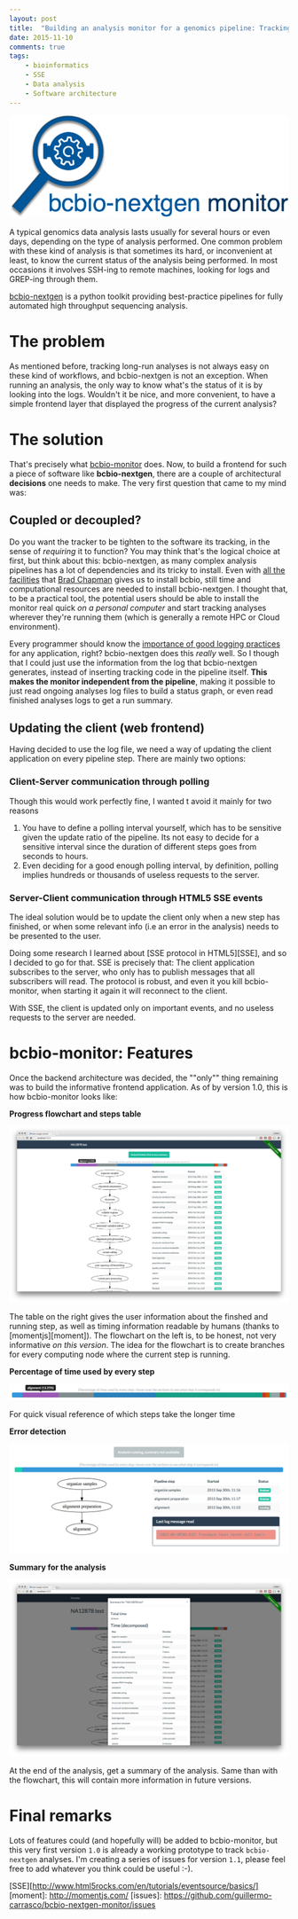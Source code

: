 ```yaml
---
layout: post
title:  "Building an analysis monitor for a genomics pipeline: Tracking remote analyses"
date: 2015-11-10
comments: true
tags:
    - bioinformatics
    - SSE
    - Data analysis
    - Software architecture
---
```


![monitor](../assets/images/bcbio-monitor/logo-letters.png)

A typical genomics data analysis lasts usually for several hours or even days, depending on the type
of analysis performed. One common problem with these kind of analysis is that sometimes its hard, or
inconvenient at least, to know the current status of the analysis being performed. In most occasions
it involves SSH-ing to remote machines, looking for logs and GREP-ing through them.

[bcbio-nextgen][bcbio] is a python toolkit providing best-practice pipelines for fully automated high
throughput sequencing analysis.

<!--more-->

# The problem
As mentioned before, tracking long-run analyses is not always easy on these kind of workflows, and bcbio-nextgen
is not an exception. When running an analysis, the only way to know what's the status of it is by looking
into the logs. Wouldn't it be nice, and more convenient, to have a simple frontend layer that displayed
the progress of the current analysis?

# The solution
That's precisely what [bcbio-monitor][monitor] does. Now, to build a frontend for such a piece of software
like **bcbio-nextgen**, there are a couple of architectural **decisions** one needs to make. The very first
question that came to my mind was:

## Coupled or decoupled?
Do you want the tracker to be tighten to the software its tracking, in the sense of _requiring_ it to
function? You may think that's the logical choice at first, but think about this: bcbio-nextgen, as many
complex analysis pipelines has a lot of dependencies and its tricky to install. Even with [all the facilities][installation]
that [Brad Chapman][brad] gives us to install bcbio, still time and computational resources are needed
to install bcbio-nextgen. I thought that, to be a practical tool, the potential users should be able to
install the monitor real quick _on a personal computer_ and start tracking analyses wherever they're running them
(which is generally a remote HPC or Cloud environment).

Every programmer should know the [importance of good logging practices][logging] for any application, right? bcbio-nextgen
does this _really_ well. So I though that I could just use the information from the log that bcbio-nextgen
generates, instead of inserting tracking code in the pipeline itself. **This makes the monitor independent
from the pipeline**, making it possible to just read ongoing analyses log files to build a status graph,
or even read finished analyses logs to get a run summary.

## Updating the client (web frontend)
Having decided to use the log file, we need a way of updating the client application on every pipeline
step. There are mainly two options:

### Client-Server communication through polling
Though this would work perfectly fine, I wanted t avoid it mainly for two reasons

1. You have to define a polling interval yourself, which has to be sensitive given the update ratio of
the pipeline. Its not easy to decide for a sensitive interval since the duration of different steps goes
from seconds to hours.
2. Even deciding for a good enough polling interval, by definition, polling implies hundreds or thousands
of useless requests to the server.

### Server-Client communication through HTML5 SSE events
The ideal solution would be to update the client only when a new step has finished, or when some relevant
info (i.e an error in the analysis) needs to be presented to the user.

Doing some research I learned about [SSE protocol in HTML5][SSE], and so I decided to go for that.
SSE is precisely that: The client application subscribes to the server, who only has to publish messages that all subscribers will
read. The protocol is robust, and even it you kill bcbio-monitor, when starting it again it will reconnect
to the client.

With SSE, the client is updated only on important events, and no useless requests to the server are needed.

# bcbio-monitor: Features
Once the backend architecture was decided, the ""only"" thing remaining was to build the informative
frontend application. As of by version 1.0, this is how bcbio-monitor looks like:

**Progress flowchart and steps table**

![monitor](../assets/images/bcbio-monitor/monitor.png)

The table on the right gives the user information about the finshed and running step, as well as timing
information readable by humans (thanks to [momentjs][moment]). The flowchart on the left is, to be honest,
not very informative _on this version_. The idea for the flowchart is to create branches for every computing
node where the current step is running.

**Percentage of time used by every step**

![progress](../assets/images/bcbio-monitor/progress-bar.png)

For quick visual reference of which steps take the longer time

**Error detection**

![error](../assets/images/bcbio-monitor/error.png)

**Summary for the analysis**

![summary](../assets/images/bcbio-monitor/summary.png)

At the end of the analysis, get a summary of the analysis. Same than with the flowchart, this will contain
more information in future versions.

# Final remarks
Lots of features could (and hopefully will) be added to bcbio-monitor, but this very first version
`1.0` is already a working prototype to track `bcbio-nextgen` analyses. I'm creating a series of issues
for version `1.1`, please feel free to add whatever you think could be useful :-).

[bcbio]: https://bcbio-nextgen.readthedocs.org/en/latest/
[monitor]: https://github.com/guillermo-carrasco/bcbio-nextgen-monitor
[installation]: https://bcbio-nextgen.readthedocs.org/en/latest/contents/installation.html
[brad]: https://github.com/chapmanb
[logging]: http://www.nsprogrammer.com/2013/06/logging-to-disk-most-important-part-of.html
[SSE][http://www.html5rocks.com/en/tutorials/eventsource/basics/]
[moment]: http://momentjs.com/
[issues]: https://github.com/guillermo-carrasco/bcbio-nextgen-monitor/issues

